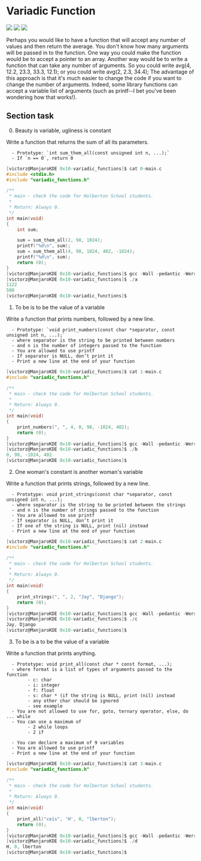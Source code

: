 # Variadic Function

![](https://img.shields.io/badge/C%20Lenguage-Variadic%20Function-orange)
![](https://img.shields.io/badge/Victor%20Zuluaga-Holberton%20School-red)
![](https://img.shields.io/badge/Linux-Bash--Shell-lightgrey)

Perhaps you would like to have a function that will accept any number of values and then return the average. You don't know how many arguments will be passed in to the function. One way you could make the function would be to accept a pointer to an array. Another way would be to write a function that can take any number of arguments. So you could write avg(4, 12.2, 23.3, 33.3, 12.1); or you could write avg(2, 2.3, 34.4); The advantage of this approach is that it's much easier to change the code if you want to change the number of arguments. Indeed, some library functions can accept a variable list of arguments (such as printf--I bet you've been wondering how that works!).

## Section task

0. Beauty is variable, ugliness is constant

Write a function that returns the sum of all its parameters.

      - Prototype: `int sum_them_all(const unsigned int n, ...);`
      - If `n == 0`, return 0

```C
[victorz@ManjaroKDE 0x10-variadic_functions]$ cat 0-main.c
#include <stdio.h>
#include "variadic_functions.h"

/**
 * main - check the code for Holberton School students.
 *
 * Return: Always 0.
 */
int main(void)
{
    int sum;

    sum = sum_them_all(2, 98, 1024);
    printf("%d\n", sum);
    sum = sum_them_all(4, 98, 1024, 402, -1024);
    printf("%d\n", sum);    
    return (0);
}
[victorz@ManjaroKDE 0x10-variadic_functions]$ gcc -Wall -pedantic -Werror -Wextra 0-main.c 0-sum_them_all.c -o a
[victorz@ManjaroKDE 0x10-variadic_functions]$ ./a 
1122
500
[victorz@ManjaroKDE 0x10-variadic_functions]$ 
```

1. To be is to be the value of a variable 

Write a function that prints numbers, followed by a new line.

      - Prototype: `void print_numbers(const char *separator, const unsigned int n, ...);`
      - where separator is the string to be printed between numbers
      - and n is the number of integers passed to the function
      - You are allowed to use printf
      - If separator is NULL, don’t print it
      - Print a new line at the end of your function

```C
[victorz@ManjaroKDE 0x10-variadic_functions]$ cat 1-main.c
#include "variadic_functions.h"

/**
 * main - check the code for Holberton School students.
 *
 * Return: Always 0.
 */
int main(void)
{
    print_numbers(", ", 4, 0, 98, -1024, 402);
    return (0);
}
[victorz@ManjaroKDE 0x10-variadic_functions]$ gcc -Wall -pedantic -Werror -Wextra 1-main.c 1-print_numbers.c -o b
[victorz@ManjaroKDE 0x10-variadic_functions]$ ./b
0, 98, -1024, 402
[victorz@ManjaroKDE 0x10-variadic_functions]$ 
```

2. One woman's constant is another woman's variable

Write a function that prints strings, followed by a new line.

      - Prototype: void print_strings(const char *separator, const unsigned int n, ...);
      - where separator is the string to be printed between the strings
      - and n is the number of strings passed to the function
      - You are allowed to use printf
      - If separator is NULL, don’t print it
      - If one of the string is NULL, print (nil) instead
      - Print a new line at the end of your function

```C
[victorz@ManjaroKDE 0x10-variadic_functions]$ cat 2-main.c
#include "variadic_functions.h"

/**
 * main - check the code for Holberton School students.
 *
 * Return: Always 0.
 */
int main(void)
{
    print_strings(", ", 2, "Jay", "Django");
    return (0);
}
[victorz@ManjaroKDE 0x10-variadic_functions]$ gcc -Wall -pedantic -Werror -Wextra 2-main.c 2-print_strings.c -o c
[victorz@ManjaroKDE 0x10-variadic_functions]$ ./c 
Jay, Django
[victorz@ManjaroKDE 0x10-variadic_functions]$ 
```

3. To be is a to be the value of a variable

Write a function that prints anything.

      - Prototype: void print_all(const char * const format, ...);
      - where format is a list of types of arguments passed to the function
            - c: char
            - i: integer
            - f: float
            - s: char * (if the string is NULL, print (nil) instead
            - any other char should be ignored
            - see example
      - You are not allowed to use for, goto, ternary operator, else, do ... while
      - You can use a maximum of
            - 2 while loops
            - 2 if

      - You can declare a maximum of 9 variables
      - You are allowed to use printf
      - Print a new line at the end of your function

```C
[victorz@ManjaroKDE 0x10-variadic_functions]$ cat 3-main.c
#include "variadic_functions.h"

/**
 * main - check the code for Holberton School students.
 *
 * Return: Always 0.
 */
int main(void)
{
    print_all("ceis", 'H', 0, "lberton");
    return (0);
}
[victorz@ManjaroKDE 0x10-variadic_functions]$ gcc -Wall -pedantic -Werror -Wextra 3-main.c 3-print_all.c -o d
[victorz@ManjaroKDE 0x10-variadic_functions]$ ./d 
H, 0, lberton
[victorz@ManjaroKDE 0x10-variadic_functions]$ 

```